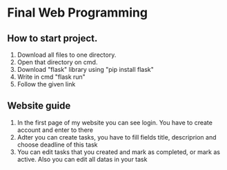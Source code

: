 # Final Web Programming

## How to start project.

1. Download all files to one directory.
2. Open that directory on cmd.
3. Download "flask" library using "pip install flask"
4. Write in cmd "flask run"
5. Follow the given link


## Website guide

1. In the first page of my website you can see login. You have to create account and enter to there
2. Adter you can create tasks, you have to fill fields title, descriprion and choose deadline of this task
3. You can edit tasks that you created and mark as completed, or mark as active. Also you can edit all datas in your task
